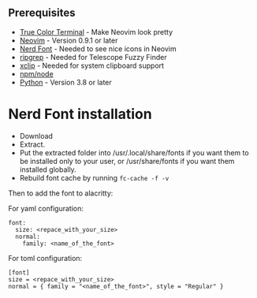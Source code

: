 ## Prerequisites ##
- [True Color Terminal](https://gist.github.com/kurahaupo/6ce0eaefe5e730841f03cb82b061daa2#now-supporting-true-color) - Make Neovim look pretty
- [Neovim](https://neovim.io/) - Version 0.9.1 or later
- [Nerd Font](https://www.nerdfonts.com/) - Needed to see nice icons in Neovim
- [ripgrep](https://github.com/BurntSushi/ripgrep) - Needed for Telescope Fuzzy Finder
- [xclip](https://linuxconfig.org/how-to-use-xclip-on-linux) - Needed for system clipboard support
- [npm/node](https://docs.npmjs.com/downloading-and-installing-node-js-and-npm)
- [Python](https://www.python.org/) - Version 3.8 or later

# Nerd Font installation
- Download 
- Extract.
- Put the extracted folder into /usr/.local/share/fonts if you want them to be installed only to your user, or /usr/share/fonts if you want them installed globally.
- Rebuild font cache by running `fc-cache -f -v`

Then to add the font to alacritty:

For yaml configuration:
```
font:
  size: <repace_with_your_size>
  normal:
    family: <name_of_the_font>
```

For toml configuration:
```
[font]
size = <repace_with_your_size>
normal = { family = "<name_of_the_font>", style = "Regular" }
```
